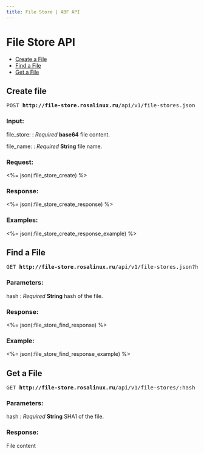 ```yaml
---
title: File Store | ABF API
---
```


# File Store API

* <a href="#create-file">Create a File </a>
* <a href="#find-a-file">Find a File</a>
* <a href="#get-a-file">Get a File</a>

## Create file

<pre>POST <strong>http://file-store.rosalinux.ru</strong>/api/v1/file-stores.json</pre>

### Input:

file_store:
: _Required_ **base64** file content.

file_name:
: _Required_ **String** file name.

### Request:

<%= json(:file_store_create) %>

### Response:

<%= json(:file_store_create_response) %>

### Examples:

<%= json(:file_store_create_response_example) %>

## Find a File

<pre>GET <strong>http://file-store.rosalinux.ru</strong>/api/v1/file-stores.json?hash=:hash</pre>

### Parameters:

hash
: _Required_ **String** hash of the file.

### Response:

<%= json(:file_store_find_response) %>

### Example:

<%= json(:file_store_find_response_example) %>

## Get a File

<pre>GET <strong>http://file-store.rosalinux.ru</strong>/api/v1/file-stores/:hash</pre>

### Parameters:

hash
: _Required_ **String** SHA1 of the file.

### Response:

File content


